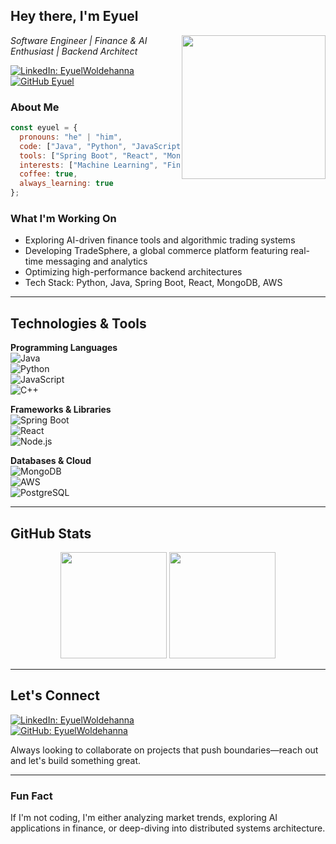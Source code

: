 <h2> Hey there, I'm Eyuel </h2>
<img align='right' src="https://media.giphy.com/media/xT9IgzoKnwFNmISR8I/giphy.gif" width="230">

<p><em>Software Engineer | Finance & AI Enthusiast | Backend Architect</em></p>

[![LinkedIn: EyuelWoldehanna](https://img.shields.io/badge/-EyuelWoldehanna-blue?style=flat-square&logo=Linkedin&logoColor=white&link=https://www.linkedin.com/in/woldehanna/)](https://www.linkedin.com/in/woldehanna/)
[![GitHub Eyuel](https://img.shields.io/github/followers/EyuelWoldehanna?label=Follow&style=social)](https://github.com/EyuelWoldehanna)

### About Me  

```javascript
const eyuel = {
  pronouns: "he" | "him",
  code: ["Java", "Python", "JavaScript", "C++", "C#"],
  tools: ["Spring Boot", "React", "MongoDB", "Node.js", "AWS S3", "Docker"],
  interests: ["Machine Learning", "Finance", "Trading Algorithms", "Backend Optimization"],
  coffee: true,
  always_learning: true
};
```

### What I'm Working On  
- Exploring AI-driven finance tools and algorithmic trading systems  
- Developing TradeSphere, a global commerce platform featuring real-time messaging and analytics  
- Optimizing high-performance backend architectures  
- Tech Stack: Python, Java, Spring Boot, React, MongoDB, AWS  

---

## Technologies & Tools  

**Programming Languages**  
![Java](https://img.shields.io/badge/-Java-007396?style=flat&logo=java&logoColor=white)  
![Python](https://img.shields.io/badge/-Python-3776AB?style=flat&logo=python&logoColor=white)  
![JavaScript](https://img.shields.io/badge/-JavaScript-F7DF1E?style=flat&logo=javascript&logoColor=black)  
![C++](https://img.shields.io/badge/-C++-00599C?style=flat&logo=cplusplus&logoColor=white)  

**Frameworks & Libraries**  
![Spring Boot](https://img.shields.io/badge/-Spring_Boot-6DB33F?style=flat&logo=spring&logoColor=white)  
![React](https://img.shields.io/badge/-React-61DAFB?style=flat&logo=react&logoColor=black)  
![Node.js](https://img.shields.io/badge/-Node.js-339933?style=flat&logo=node.js&logoColor=white)  

**Databases & Cloud**  
![MongoDB](https://img.shields.io/badge/-MongoDB-47A248?style=flat&logo=mongodb&logoColor=white)  
![AWS](https://img.shields.io/badge/-AWS-232F3E?style=flat&logo=amazon-aws&logoColor=white)  
![PostgreSQL](https://img.shields.io/badge/-PostgreSQL-4169E1?style=flat&logo=postgresql&logoColor=white)  

---

## GitHub Stats  

<p align="center">
  <img height="170px" src="https://github-readme-stats.vercel.app/api?username=EyuelWoldehanna&show_icons=true&theme=radical" />
  <img height="170px" src="https://github-readme-streak-stats.herokuapp.com/?user=EyuelWoldehanna&theme=radical" />
</p>

---

## Let's Connect  

[![LinkedIn: EyuelWoldehanna](https://img.shields.io/badge/-EyuelWoldehanna-blue?style=flat-square&logo=Linkedin&logoColor=white&link=https://www.linkedin.com/in/woldehanna/)](https://www.linkedin.com/in/woldehanna/)  
[![GitHub: EyuelWoldehanna](https://img.shields.io/github/followers/EyuelWoldehanna?label=Follow&style=social)](https://github.com/EyuelWoldehanna)  

Always looking to collaborate on projects that push boundaries—reach out and let's build something great.  

---

### Fun Fact  
If I'm not coding, I'm either analyzing market trends, exploring AI applications in finance, or deep-diving into distributed systems architecture.  
